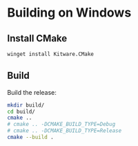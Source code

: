 # Building on Windows

## Install CMake

```bash
winget install Kitware.CMake
```

## Build

Build the release:

```bash
mkdir build/
cd build/
cmake ..
# cmake .. -DCMAKE_BUILD_TYPE=Debug
# cmake .. -DCMAKE_BUILD_TYPE=Release
cmake --build .
```
